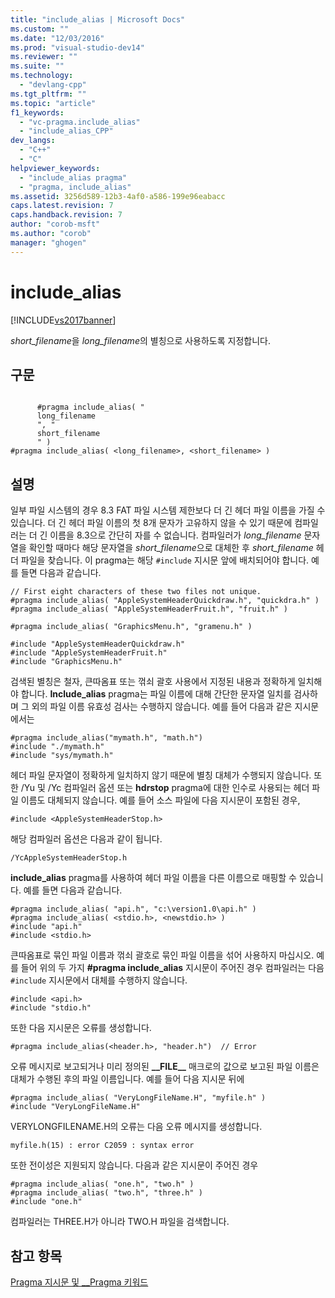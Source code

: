 ```yaml
---
title: "include_alias | Microsoft Docs"
ms.custom: ""
ms.date: "12/03/2016"
ms.prod: "visual-studio-dev14"
ms.reviewer: ""
ms.suite: ""
ms.technology: 
  - "devlang-cpp"
ms.tgt_pltfrm: ""
ms.topic: "article"
f1_keywords: 
  - "vc-pragma.include_alias"
  - "include_alias_CPP"
dev_langs: 
  - "C++"
  - "C"
helpviewer_keywords: 
  - "include_alias pragma"
  - "pragma, include_alias"
ms.assetid: 3256d589-12b3-4af0-a586-199e96eabacc
caps.latest.revision: 7
caps.handback.revision: 7
author: "corob-msft"
ms.author: "corob"
manager: "ghogen"
---
```

# include_alias
[!INCLUDE[vs2017banner](../assembler/inline/includes/vs2017banner.md)]

*short\_filename*을 *long\_filename*의 별칭으로 사용하도록 지정합니다.  
  
## 구문  
  
```  
  
      #pragma include_alias( "  
      long_filename  
      ", "  
      short_filename  
      " )  
#pragma include_alias( <long_filename>, <short_filename> )  
```  
  
## 설명  
 일부 파일 시스템의 경우 8.3 FAT 파일 시스템 제한보다 더 긴 헤더 파일 이름을 가질 수 있습니다.  더 긴 헤더 파일 이름의 첫 8개 문자가 고유하지 않을 수 있기 때문에 컴파일러는 더 긴 이름을 8.3으로 간단히 자를 수 없습니다.  컴파일러가 *long\_filename* 문자열을 확인할 때마다 해당 문자열을 *short\_filename*으로 대체한 후 *short\_filename* 헤더 파일을 찾습니다.  이 pragma는 해당 `#include` 지시문 앞에 배치되어야 합니다.  예를 들면 다음과 같습니다.  
  
```  
// First eight characters of these two files not unique.  
#pragma include_alias( "AppleSystemHeaderQuickdraw.h", "quickdra.h" )  
#pragma include_alias( "AppleSystemHeaderFruit.h", "fruit.h" )  
  
#pragma include_alias( "GraphicsMenu.h", "gramenu.h" )  
  
#include "AppleSystemHeaderQuickdraw.h"  
#include "AppleSystemHeaderFruit.h"  
#include "GraphicsMenu.h"  
```  
  
 검색된 별칭은 철자, 큰따옴표 또는 꺾쇠 괄호 사용에서 지정된 내용과 정확하게 일치해야 합니다.  **Include\_alias** pragma는 파일 이름에 대해 간단한 문자열 일치를 검사하며 그 외의 파일 이름 유효성 검사는 수행하지 않습니다.  예를 들어 다음과 같은 지시문에서는  
  
```  
#pragma include_alias("mymath.h", "math.h")  
#include "./mymath.h"  
#include "sys/mymath.h"  
```  
  
 헤더 파일 문자열이 정확하게 일치하지 않기 때문에 별칭 대체가 수행되지 않습니다.  또한 \/Yu 및 \/Yc 컴파일러 옵션 또는 **hdrstop** pragma에 대한 인수로 사용되는 헤더 파일 이름도 대체되지 않습니다.  예를 들어 소스 파일에 다음 지시문이 포함된 경우,  
  
```  
#include <AppleSystemHeaderStop.h>  
```  
  
 해당 컴파일러 옵션은 다음과 같이 됩니다.  
  
```  
/YcAppleSystemHeaderStop.h  
```  
  
 **include\_alias** pragma를 사용하여 헤더 파일 이름을 다른 이름으로 매핑할 수 있습니다.  예를 들면 다음과 같습니다.  
  
```  
#pragma include_alias( "api.h", "c:\version1.0\api.h" )  
#pragma include_alias( <stdio.h>, <newstdio.h> )  
#include "api.h"  
#include <stdio.h>  
```  
  
 큰따옴표로 묶인 파일 이름과 꺾쇠 괄호로 묶인 파일 이름을 섞어 사용하지 마십시오.  예를 들어 위의 두 가지 **\#pragma include\_alias** 지시문이 주어진 경우 컴파일러는 다음 `#include` 지시문에서 대체를 수행하지 않습니다.  
  
```  
#include <api.h>  
#include "stdio.h"  
```  
  
 또한 다음 지시문은 오류를 생성합니다.  
  
```  
#pragma include_alias(<header.h>, "header.h")  // Error  
```  
  
 오류 메시지로 보고되거나 미리 정의된 **\_\_FILE\_\_** 매크로의 값으로 보고된 파일 이름은 대체가 수행된 후의 파일 이름입니다.  예를 들어 다음 지시문 뒤에  
  
```  
#pragma include_alias( "VeryLongFileName.H", "myfile.h" )  
#include "VeryLongFileName.H"  
```  
  
 VERYLONGFILENAME.H의 오류는 다음 오류 메시지를 생성합니다.  
  
```  
myfile.h(15) : error C2059 : syntax error  
```  
  
 또한 전이성은 지원되지 않습니다.  다음과 같은 지시문이 주어진 경우  
  
```  
#pragma include_alias( "one.h", "two.h" )  
#pragma include_alias( "two.h", "three.h" )  
#include "one.h"  
```  
  
 컴파일러는 THREE.H가 아니라 TWO.H 파일을 검색합니다.  
  
## 참고 항목  
 [Pragma 지시문 및 \_\_Pragma 키워드](../preprocessor/pragma-directives-and-the-pragma-keyword.md)